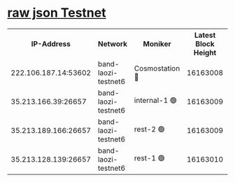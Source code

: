 
[raw json Testnet](https://rpc-check.bandt.stavr.tech/bandt/rpcbandt_result.json)
=

<table><tr><th>IP-Address</th><th>Network</th><th>Moniker</th><th>Latest Block Height</th><th>Earliest Block Height</th><th>Catching Up</th><th>Tx Index</th><th>Voting Power</th><th>Scan Time</th></tr><tr><td>222.106.187.14:53602</td><td>band-laozi-testnet6</td><td>Cosmostation 🔴</td><td>16163008</td><td>15423001</td><td>False</td><td>on</td><td>2203655</td><td>2024-02-24T08:55:59.343167462UTC</td></tr><tr><td>35.213.166.39:26657</td><td>band-laozi-testnet6</td><td>internal-1 🟢</td><td>16163009</td><td>16063009</td><td>False</td><td>on</td><td>0</td><td>2024-02-24T08:56:00.289767964UTC</td></tr><tr><td>35.213.189.166:26657</td><td>band-laozi-testnet6</td><td>rest-2 🟢</td><td>16163009</td><td>16063009</td><td>False</td><td>on</td><td>0</td><td>2024-02-24T08:56:01.249233221UTC</td></tr><tr><td>35.213.128.139:26657</td><td>band-laozi-testnet6</td><td>rest-1 🟢</td><td>16163010</td><td>16063010</td><td>False</td><td>on</td><td>0</td><td>2024-02-24T08:56:04.172637107UTC</td></tr></table>
